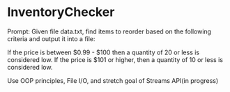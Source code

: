 # InventoryChecker
 
Prompt:
Given file data.txt, find items to reorder based on the following criteria and output it into a file:

If the price is between $0.99 - $100 then a quantity of 20 or less is considered low.
If the price is $101 or higher, then a quantity of 10 or less is considered low.

Use OOP principles, File I/O, and stretch goal of Streams API(in progress)

